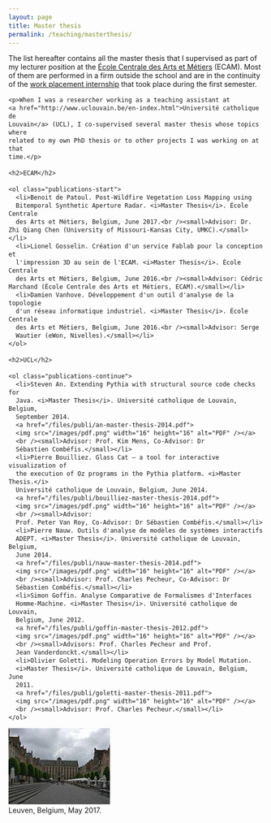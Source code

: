 ```yaml
---
layout: page
title: Master thesis
permalink: /teaching/masterthesis/
---
```


<div class="page-col-wrapper">
  <div class="page-col page-col-1">
    <p>The list hereafter contains all the master thesis that I supervised
    as part of my lecturer position at the
    <a href="http://www.vinci.be/fr-be/ecam">École Centrale des Arts et
    Métiers</a> (ECAM). Most of them are performed in a firm outside the school
    and are in the continuity of the
    <a href="/teaching/internships/supervision/">work placement 
    internship</a> that took place during the first semester.</p>
    
    <p>When I was a researcher working as a teaching assistant at
    <a href="http://www.uclouvain.be/en-index.html">Université catholique de
    Louvain</a> (UCL), I co-supervised several master thesis whose topics where
    related to my own PhD thesis or to other projects I was working on at that
    time.</p>

    <h2>ECAM</h2>

    <ol class="publications-start">
      <li>Benoit de Patoul. Post-Wildfire Vegetation Loss Mapping using
      Bitemporal Synthetic Aperture Radar. <i>Master Thesis</i>. École Centrale
      des Arts et Métiers, Belgium, June 2017.<br /><small>Advisor: Dr. Zhi Qiang Chen (University of Missouri-Kansas City, UMKC).</small></li>
      <li>Lionel Gosselin. Création d'un service Fablab pour la conception et
      l'impression 3D au sein de l'ECAM. <i>Master Thesis</i>. École Centrale
      des Arts et Métiers, Belgium, June 2016.<br /><small>Advisor: Cédric Marchand (École Centrale des Arts et Métiers, ECAM).</small></li>
      <li>Damien Vanhove. Développement d'un outil d'analyse de la topologie
      d'un réseau informatique industriel. <i>Master Thesis</i>. École Centrale
      des Arts et Métiers, Belgium, June 2016.<br /><small>Advisor: Serge
      Wautier (eWon, Nivelles).</small></li>
    </ol>

    <h2>UCL</h2>

    <ol class="publications-continue">
      <li>Steven An. Extending Pythia with structural source code checks for
      Java. <i>Master Thesis</i>. Université catholique de Louvain, Belgium,
      September 2014.
      <a href="/files/publi/an-master-thesis-2014.pdf">
      <img src="/images/pdf.png" width="16" height="16" alt="PDF" /></a>
      <br /><small>Advisor: Prof. Kim Mens, Co-Advisor: Dr
      Sébastien Combéfis.</small></li>
      <li>Pierre Bouilliez. Glass Cat — a tool for interactive visualization of
      the execution of Oz programs in the Pythia platform. <i>Master Thesis.</i>
      Université catholique de Louvain, Belgium, June 2014.
      <a href="/files/publi/bouilliez-master-thesis-2014.pdf">
      <img src="/images/pdf.png" width="16" height="16" alt="PDF" /></a>
      <br /><small>Advisor:
      Prof. Peter Van Roy, Co-Advisor: Dr Sébastien Combéfis.</small></li>
      <li>Pierre Nauw. Outils d'analyse de modèles de systèmes interactifs
      ADEPT. <i>Master Thesis</i>. Université catholique de Louvain, Belgium,
      June 2014.
      <a href="/files/publi/nauw-master-thesis-2014.pdf">
      <img src="/images/pdf.png" width="16" height="16" alt="PDF" /></a>
      <br /><small>Advisor: Prof. Charles Pecheur, Co-Advisor: Dr
      Sébastien Combéfis.</small></li>
      <li>Simon Goffin. Analyse Comparative de Formalismes d'Interfaces
      Homme-Machine. <i>Master Thesis</i>. Université catholique de Louvain,
      Belgium, June 2012.
      <a href="/files/publi/goffin-master-thesis-2012.pdf">
      <img src="/images/pdf.png" width="16" height="16" alt="PDF" /></a>
      <br /><small>Advisors: Prof. Charles Pecheur and Prof.
      Jean Vanderdonckt.</small></li>
      <li>Olivier Goletti. Modeling Operation Errors by Model Mutation.
      <i>Master Thesis</i>. Université catholique de Louvain, Belgium, June
      2011.
      <a href="/files/publi/goletti-master-thesis-2011.pdf">
      <img src="/images/pdf.png" width="16" height="16" alt="PDF" /></a>
      <br /><small>Advisor: Prof. Charles Pecheur.</small></li>
    </ol>
  </div>
  <div class="page-col page-col-2">
    <p><img src="/images/leuven.jpg" alt="Leuven, Belgium, May 2017."
    width="200" height="150" /><br />Leuven, Belgium, May 2017.</p>
  </div>
</div>
